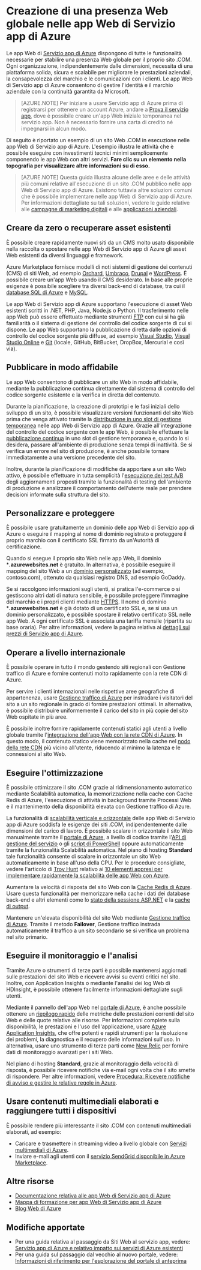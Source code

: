 <properties 
	pageTitle="Creazione di una presenza Web globale nelle app Web di Servizio app di Azure" 
	description="Questa guida fornisce informazioni tecniche generali su come ospitare il sito dell'organizzazione (.COM) nelle app Web di Servizio app di Azure. Sono inclusi la distribuzione, i domini personalizzati, SSL e il monitoraggio." 
	editor="jimbe" 
	manager="wpickett" 
	authors="cephalin" 
	services="app-service\web" 
	documentationCenter=""/>

<tags 
	ms.service="app-service-web" 
	ms.workload="web" 
	ms.tgt_pltfrm="na" 
	ms.devlang="na" 
	ms.topic="article" 
	ms.date="04/08/2015" 
	ms.author="cephalin"/>


# Creazione di una presenza Web globale nelle app Web di Servizio app di Azure

Le app Web di [Servizio app di Azure](http://go.microsoft.com/fwlink/?LinkId=529714) dispongono di tutte le funzionalità necessarie per stabilire una presenza Web globale per il proprio sito .COM. Ogni organizzazione, indipendentemente dalle dimensioni, necessita di una piattaforma solida, sicura e scalabile per migliorare le prestazioni aziendali, la consapevolezza del marchio e le comunicazioni con i clienti. Le app Web di Servizio app di Azure consentono di gestire l'identità e il marchio aziendale con la continuità garantita da Microsoft.

>[AZURE.NOTE] Per iniziare a usare Servizio app di Azure prima di registrarsi per ottenere un account Azure, andare a [Prova il servizio app](http://go.microsoft.com/fwlink/?LinkId=523751), dove è possibile creare un'app Web iniziale temporanea nel servizio app. Non è necessario fornire una carta di credito né impegnarsi in alcun modo.

Di seguito è riportato un esempio di un sito Web .COM in esecuzione nelle app Web di Servizio app di Azure. L'esempio illustra le attività che è possibile eseguire con investimenti tecnici minimi semplicemente componendo le app Web con altri servizi. **Fare clic su un elemento nella topografia per visualizzare altre informazioni su di esso.** 

<object type="image/svg+xml" data="https://sidneyhcontent.blob.core.windows.net/documentation/corp-website-visio.svg" width="100%" height="100%"></object>

> [AZURE.NOTE]
> Questa guida illustra alcune delle aree e delle attività più comuni relative all'esecuzione di un sito .COM pubblico nelle app Web di Servizio app di Azure. Esistono tuttavia altre soluzioni comuni che è possibile implementare nelle app Web di Servizio app di Azure. Per informazioni dettagliate su tali soluzioni, vedere le guide relative alle [campagne di marketing digitali](web-sites-digital-marketing-application-solution-overview.md) e alle [applicazioni aziendali](web-sites-business-application-solution-overview.md).

## Creare da zero o recuperare asset esistenti

È possibile creare rapidamente nuovi siti da un CMS molto usato disponibile nella raccolta o spostare nelle app Web di Servizio app di Azure gli asset Web esistenti da diversi linguaggi e framework.

Azure Marketplace fornisce modelli di noti sistemi di gestione dei contenuti (CMS) di siti Web, ad esempio [Orchard], [Umbraco], [Drupal] e [WordPress]. È possibile creare un'app Web usando il CMS desiderato. In base alle proprie esigenze è possibile scegliere tra diversi back-end di database, tra cui il [database SQL di Azure] e [MySQL].

Le app Web di Servizio app di Azure supportano l'esecuzione di asset Web esistenti scritti in .NET, PHP, Java, Node.js o Python. Il trasferimento nelle app Web può essere effettuato mediante strumenti [FTP] con cui si ha già familiarità o il sistema di gestione del controllo del codice sorgente di cui si dispone. Le app Web supportano la pubblicazione diretta dalle opzioni di controllo del codice sorgente più diffuse, ad esempio [Visual Studio], [Visual Studio Online] e [Git] (locale, GitHub, BitBucket, DropBox, Mercurial e così via).

## Pubblicare in modo affidabile

Le app Web consentono di pubblicare un sito Web in modo affidabile, mediante la pubblicazione continua direttamente dal sistema di controllo del codice sorgente esistente e la verifica in diretta del contenuto. 

Durante la pianificazione, la creazione di prototipi e le fasi iniziali dello sviluppo di un sito, è possibile visualizzare versioni funzionanti del sito Web prima che venga attivato tramite la [distribuzione in uno slot di gestione temporanea] nelle app Web di Servizio app di Azure. Grazie all'integrazione del controllo del codice sorgente con le app Web, è possibile effettuare la [pubblicazione continua] in uno slot di gestione temporanea e, quando lo si desidera, passare all'ambiente di produzione senza tempi di inattività. Se si verifica un errore nel sito di produzione, è anche possibile tornare immediatamente a una versione precedente del sito. 

Inoltre, durante la pianificazione di modifiche da apportare a un sito Web attivo, è possibile effettuare in tutta semplicità l'[esecuzione dei test A/B] degli aggiornamenti proposti tramite la funzionalità di testing dell'ambiente di produzione e analizzare il comportamento dell'utente reale per prendere decisioni informate sulla struttura del sito.

## Personalizzare e proteggere

È possibile usare gratuitamente un dominio delle app Web di Servizio app di Azure o eseguire il mapping al nome di dominio registrato e proteggere il proprio marchio con il certificato SSL firmato da un'Autorità di certificazione.

Quando si esegue il proprio sito Web nelle app Web, il dominio ***.azurewebsites.net** è gratuito. In alternativa, è possibile eseguire il mapping del sito Web a un [dominio personalizzato] (ad esempio, contoso.com), ottenuto da qualsiasi registro DNS, ad esempio GoDaddy.

Se si raccolgono informazioni sugli utenti, si pratica l'e-commerce o si gestiscono altri dati di natura sensibile, è possibile proteggere l'immagine del marchio e i propri clienti mediante [HTTPS]. Il nome di dominio ***.azurewebsites.net** è già dotato di un certificato SSL e, se si usa un dominio personalizzato, è possibile spostare il relativo certificato SSL nelle app Web. A ogni certificato SSL è associata una tariffa mensile (ripartita su base oraria). Per altre informazioni, vedere la pagina relativa ai [dettagli sui prezzi di Servizio app di Azure].

## Operare a livello internazionale

È possibile operare in tutto il mondo gestendo siti regionali con Gestione traffico di Azure e fornire contenuti molto rapidamente con la rete CDN di Azure.

Per servire i clienti internazionali nelle rispettive aree geografiche di appartenenza, usare [Gestione traffico di Azure] per instradare i visitatori del sito a un sito regionale in grado di fornire prestazioni ottimali. In alternativa, è possibile distribuire uniformemente il carico del sito in più copie del sito Web ospitate in più aree.

È possibile inoltre fornire rapidamente contenuti statici agli utenti a livello globale tramite l'[integrazione dell'app Web con la rete CDN di Azure]. In questo modo, il contenuto statico viene memorizzato nella cache nel [nodo della rete CDN] più vicino all'utente, riducendo al minimo la latenza e le connessioni al sito Web.

## Eseguire l'ottimizzazione

È possibile ottimizzare il sito .COM grazie al ridimensionamento automatico mediante Scalabilità automatica, la memorizzazione nella cache con Cache Redis di Azure, l'esecuzione di attività in background tramite Processi Web e il mantenimento della disponibilità elevata con Gestione traffico di Azure.

La funzionalità di [scalabilità verticale e orizzontale] delle app Web di Servizio app di Azure soddisfa le esigenze dei siti .COM, indipendentemente dalle dimensioni del carico di lavoro. È possibile scalare in orizzontale il sito Web manualmente tramite il [portale di Azure](http://go.microsoft.com/fwlink/?LinkId=529715), a livello di codice tramite l'[API di gestione del servizio] o gli [script di PowerShell] oppure automaticamente tramite la funzionalità Scalabilità automatica. Nel piano di hosting **Standard** tale funzionalità consente di scalare in orizzontale un sito Web automaticamente in base all'uso della CPU. Per le procedure consigliate, vedere l'articolo di [Troy Hunt] relativo ai [10 elementi appresi per implementare rapidamente la scalabilità delle app Web con Azure].

Aumentare la velocità di risposta del sito Web con la [Cache Redis di Azure]. Usare questa funzionalità per memorizzare nella cache i dati dei database back-end e altri elementi come lo [stato della sessione ASP.NET] e la [cache di output].

Mantenere un'elevata disponibilità del sito Web mediante [Gestione traffico di Azure]. Tramite il metodo **Failover**, Gestione traffico instrada automaticamente il traffico a un sito secondario se si verifica un problema nel sito primario.

## Eseguire il monitoraggio e l'analisi

Tramite Azure o strumenti di terze parti è possibile mantenersi aggiornati sulle prestazioni del sito Web e ricevere avvisi su eventi critici nel sito. Inoltre, con Application Insights o mediante l'analisi dei log Web di HDInsight, è possibile ottenere facilmente informazioni dettagliate sugli utenti. 

Mediante il pannello dell'app Web nel [portale di Azure](http://go.microsoft.com/fwlink/?LinkId=529715), è anche possibile ottenere un [riepilogo rapido] delle metriche delle prestazioni correnti del sito Web e delle quote relative alle risorse. Per informazioni complete sulla disponibilità, le prestazioni e l'uso dell'applicazione, usare [Azure Application Insights], che offre potenti e rapidi strumenti per la risoluzione dei problemi, la diagnostica e il recupero delle informazioni sull'uso. In alternativa, usare uno strumento di terze parti come [New Relic] per fornire dati di monitoraggio avanzati per i siti Web.

Nel piano di hosting **Standard**, grazie al monitoraggio della velocità di risposta, è possibile ricevere notifiche via e-mail ogni volta che il sito smette di rispondere. Per altre informazioni, vedere [Procedura: Ricevere notifiche di avviso e gestire le relative regole in Azure].

## Usare contenuti multimediali elaborati e raggiungere tutti i dispositivi

È possibile rendere più interessante il sito .COM con contenuti multimediali elaborati, ad esempio:

-  Caricare e trasmettere in streaming video a livello globale con [Servizi multimediali di Azure].
-  Inviare e-mail agli utenti con il [servizio SendGrid disponibile in Azure Marketplace].

## Altre risorse

- [Documentazione relativa alle app Web di Servizio app di Azure](/services/app-service/web/)
- [Mappa di formazione per app Web di Servizio app di Azure](websites-learning-map.md)
- [Blog Web di Azure](/blog/topics/web/)

## Modifiche apportate
* Per una guida relativa al passaggio da Siti Web al servizio app, vedere: [Servizio app di Azure e relativo impatto sui servizi di Azure esistenti](http://go.microsoft.com/fwlink/?LinkId=529714)
* Per una guida sul passaggio dal vecchio al nuovo portale, vedere: [Informazioni di riferimento per l'esplorazione del portale di anteprima](http://go.microsoft.com/fwlink/?LinkId=529715)

[Servizio app di Azure]: /services/app-service/web/

[Orchard]:web-sites-dotnet-orchard-cms-gallery.md
[Umbraco]:web-sites-gallery-umbraco.md
[Drupal]:web-sites-php-migrate-drupal.md
[WordPress]:web-sites-php-web-site-gallery.md
[MySQL]:web-sites-php-mysql-deploy-use-git.md
[database SQL di Azure]:web-sites-dotnet-deploy-aspnet-mvc-app-membership-oauth-sql-database.md
[FTP]:web-sites-deploy.md#ftp
[Visual Studio]:web-sites-dotnet-get-started.md
[Visual Studio Online]:cloud-services-continuous-delivery-use-vso.md
[Git]:web-sites-publish-source-control.md

[distribuzione in uno slot di gestione temporanea]:web-sites-staged-publishing.md 
[pubblicazione continua]:http://rickrainey.com/2014/01/21/continuous-deployment-github-with-azure-web-sites-and-staged-publishing/
[esecuzione dei test A/B]:http://blogs.msdn.com/b/tomholl/archive/2014/11/10/a-b-testing-with-azure-websites.aspx

[dominio personalizzato]:web-sites-custom-domain-name.md
[HTTPS]:web-sites-configure-ssl-certificate.md
[dettagli sui prezzi di Servizio app di Azure]: /pricing/details/app-service/#ssl-connections

[Gestione traffico di Azure]:http://www.hanselman.com/blog/CloudPowerHowToScaleAzureWebsitesGloballyWithTrafficManager.aspx
[integrazione dell'app Web con la rete CDN di Azure]:cdn-websites-with-cdn.md 
[nodo della rete CDN]:https://msdn.microsoft.com/library/azure/gg680302.aspx

[scalabilità verticale e orizzontale]:web-sites-scale.md
[Portale di gestione di Azure]:http://manage.windowsazure.com/
[API di gestione del servizio]:https://msdn.microsoft.com/library/azure/ee460799.aspx
[script di PowerShell]:https://msdn.microsoft.com/library/azure/jj152841.aspx
[Troy Hunt]:https://twitter.com/troyhunt
[10 elementi appresi per implementare rapidamente la scalabilità delle app Web con Azure]:http://www.troyhunt.com/2014/09/10-things-i-learned-about-rapidly.html
[Cache Redis di Azure]:/blog/2014/06/05/mvc-movie-app-with-azure-redis-cache-in-15-minutes/
[stato della sessione ASP.NET]:https://msdn.microsoft.com/library/azure/dn690522.aspx
[cache di output]:https://msdn.microsoft.com/library/azure/dn798898.aspx

[riepilogo rapido]:web-sites-monitor.md
[Azure Application Insights]:http://blogs.msdn.com/b/visualstudioalm/archive/2015/01/07/application-insights-and-azure-websites.aspx
[New Relic]:store-new-relic-cloud-services-dotnet-application-performance-management.md
[Procedura: Ricevere notifiche di avviso e gestire le relative regole in Azure]:http://msdn.microsoft.com/library/windowsazure/dn306638.aspx

[Servizi multimediali di Azure]:http://blogs.technet.com/b/cbernier/archive/2013/09/03/windows-azure-media-services-and-web-sites.aspx
[servizio SendGrid disponibile in Azure Marketplace]:sendgrid-dotnet-how-to-send-email.md



<!--HONumber=52-->